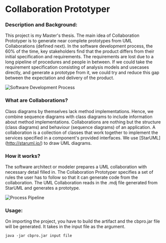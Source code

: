 # Collaboration Prototyper

### Description and Background:

This project is my Master's thesis. The main idea of Collaboration Prototyper is to generate near complete prototypes from UML Collaborations (defined next). In the software development process, the 60% of the time, key stakeholders find that the product differs from their initial specification and requirements. The requirements are lost due to a long pipeline of procedures and people in between. If we could take the requirement specification consisting of analysis models and usecases directly, and generate a prototype from it, we could try and reduce this gap between the expectation and delivery of the product. 

![Software Development Process](https://cloud.githubusercontent.com/assets/1961478/11947061/9656c14c-a816-11e5-9a0a-231673fee252.png)

### What are Collaborations?

Class diagrams by themselves lack method implementations. Hence, we combine sequence diagrams with class diagrams to include information about method implementations. Collaborations are nothing but the structure (class diagrams) and behaviour (sequence diagrams) of an application. A collaboration is a collection of classes that work together to implement the services specified in a component's provided interfaces. We use [StarUML] (http://staruml.io/) to draw UML diagrams. 

### How it works?

The software architect or modeler prepares a UML collaboration with necessary detail filled in. The Collaboration Prototyper specifies a set of rules the user has to follow so that it can generate code from the collaboration. The UML Collaboration reads in the .mdj file generated from StarUML and generates a prototype. 

![Process Pipeline](https://cloud.githubusercontent.com/assets/1961478/11947105/29cd5e22-a817-11e5-863b-e2c70878a07d.png)

### Usage:

On importing the project, you have to build the artifact and  the cbpro.jar file will be generated. It takes in the input file as the argument. 

```
java -jar cbpro.jar input file
```
